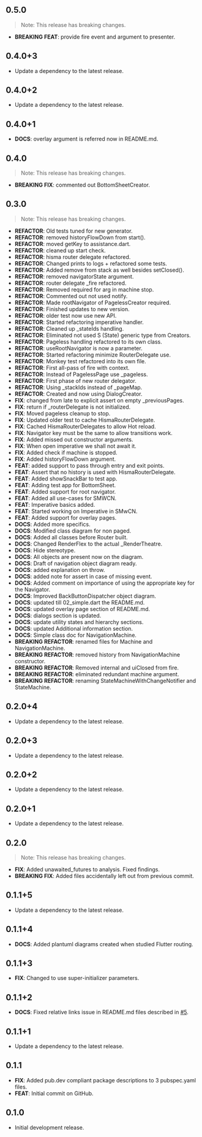 ## 0.5.0

> Note: This release has breaking changes.

 - **BREAKING** **FEAT**: provide fire event and argument to presenter.

## 0.4.0+3

 - Update a dependency to the latest release.

## 0.4.0+2

 - Update a dependency to the latest release.

## 0.4.0+1

 - **DOCS**: overlay argument is referred now in README.md.

## 0.4.0

> Note: This release has breaking changes.

 - **BREAKING** **FIX**: commented out BottomSheetCreator.

## 0.3.0

> Note: This release has breaking changes.

 - **REFACTOR**: Old tests tuned for new generator.
 - **REFACTOR**: removed historyFlowDown from start().
 - **REFACTOR**: moved getKey to assistance.dart.
 - **REFACTOR**: cleaned up start check.
 - **REFACTOR**: hisma router delegate refactored.
 - **REFACTOR**: Changed prints to logs + refactored some tests.
 - **REFACTOR**: Added remove from stack as well besides setClosed().
 - **REFACTOR**: removed navigatorState argument.
 - **REFACTOR**: router delegate _fire refactored.
 - **REFACTOR**: Removed required for arg in machine stop.
 - **REFACTOR**: Commented out not used notify.
 - **REFACTOR**: Made rootNavigator of PagelessCreator required.
 - **REFACTOR**: Finished updates to new version.
 - **REFACTOR**: older test now use new API.
 - **REFACTOR**: Started refactoring imperative handler.
 - **REFACTOR**: Cleaned up _stateIds handling.
 - **REFACTOR**: Eliminated not used S (State) generic type from Creators.
 - **REFACTOR**: Pageless handling refactored to its own class.
 - **REFACTOR**: useRootNavigator is now a parameter.
 - **REFACTOR**: Started refactoring minimize RouterDelegate use.
 - **REFACTOR**: Monkey test refactored into its own file.
 - **REFACTOR**: First all-pass of fire with context.
 - **REFACTOR**: Instead of PagelessPage use _pageless.
 - **REFACTOR**: First phase of new router delegator.
 - **REFACTOR**: Using _stackIds instead of _pageMap.
 - **REFACTOR**: Created and now using DialogCreator.
 - **FIX**: changed from late to explicit assert on empty _previousPages.
 - **FIX**: return if _routerDelegate is not initialized.
 - **FIX**: Moved pageless cleanup to stop.
 - **FIX**: Updated older test to cache HismaRouterDelegate.
 - **FIX**: Cached HismaRouterDelegates to allow Hot reload.
 - **FIX**: Navigator key must be the same to allow transitions work.
 - **FIX**: Added missed out constructor arguments.
 - **FIX**: When open imperative we shall not await it.
 - **FIX**: Added check if machine is stopped.
 - **FIX**: Added historyFlowDown argument.
 - **FEAT**: added support to pass through entry and exit points.
 - **FEAT**: Assert that no history is used with HismaRouterDelegate.
 - **FEAT**: Added showSnackBar to test app.
 - **FEAT**: Adding test app for BottomSheet.
 - **FEAT**: Added support for root navigator.
 - **FEAT**: Added all use-cases for SMWCN.
 - **FEAT**: Imperative basics added.
 - **FEAT**: Started working on Imperative in SMwCN.
 - **FEAT**: Added support for overlay pages.
 - **DOCS**: Added more specifics.
 - **DOCS**: Modified class diagram for non paged.
 - **DOCS**: Added all classes before Router built.
 - **DOCS**: Changed RenderFlex to the actual _RenderTheatre.
 - **DOCS**: Hide stereotype.
 - **DOCS**: All objects are present now on the diagram.
 - **DOCS**: Draft of navigation object diagram ready.
 - **DOCS**: added explanation on throw.
 - **DOCS**: added note for assert in case of missing event.
 - **DOCS**: Added comment on importance of using the appropriate key for the Navigator.
 - **DOCS**: Improved BackButtonDispatcher object diagram.
 - **DOCS**: updated till 02_simple.dart the README.md.
 - **DOCS**: updated overlay page section of README.md.
 - **DOCS**: dialogs section is updated.
 - **DOCS**: update utility states and hierarchy sections.
 - **DOCS**: updated Additional information section.
 - **DOCS**: Simple class doc for NavigationMachine.
 - **BREAKING** **REFACTOR**: renamed files for Machine and NavigationMachine.
 - **BREAKING** **REFACTOR**: removed history from NavigationMachine constructor.
 - **BREAKING** **REFACTOR**: Removed internal and uiClosed from fire.
 - **BREAKING** **REFACTOR**: eliminated redundant machine argument.
 - **BREAKING** **REFACTOR**: renaming StateMachineWithChangeNotifier and StateMachine.

## 0.2.0+4

 - Update a dependency to the latest release.

## 0.2.0+3

 - Update a dependency to the latest release.

## 0.2.0+2

 - Update a dependency to the latest release.

## 0.2.0+1

 - Update a dependency to the latest release.

## 0.2.0

> Note: This release has breaking changes.

 - **FIX**: Added unawaited_futures to analysis. Fixed findings.
 - **BREAKING** **FIX**: Added files accidentally left out from previous commit.

## 0.1.1+5

 - Update a dependency to the latest release.

## 0.1.1+4

 - **DOCS**: Added plantuml diagrams created when studied Flutter routing.

## 0.1.1+3

 - **FIX**: Changed to use super-initializer parameters.

## 0.1.1+2

 - **DOCS**: Fixed relative links issue in README.md files described in [#5](https://github.com/tamas-p/hisma/issues/5).

## 0.1.1+1

 - Update a dependency to the latest release.

## 0.1.1

 - **FIX**: Added pub.dev compliant package descriptions to 3 pubspec.yaml files.
 - **FEAT**: Initial commit on GitHub.

## 0.1.0

- Initial development release.
